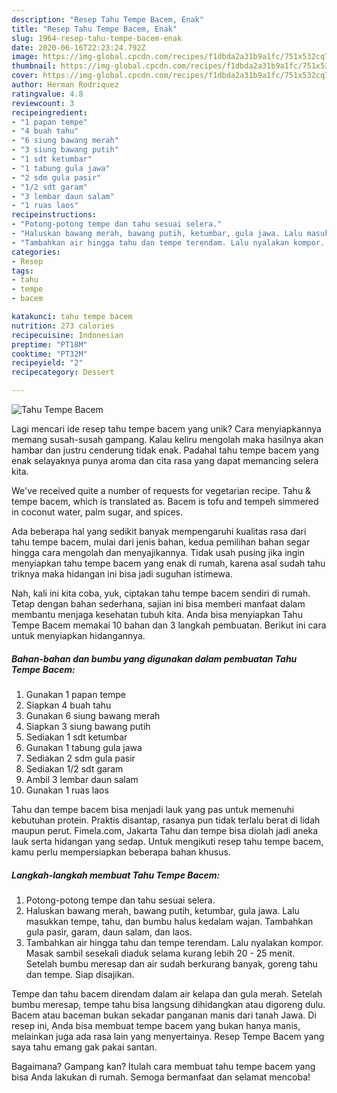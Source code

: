 ```yaml
---
description: "Resep Tahu Tempe Bacem, Enak"
title: "Resep Tahu Tempe Bacem, Enak"
slug: 1964-resep-tahu-tempe-bacem-enak
date: 2020-06-16T22:23:24.792Z
image: https://img-global.cpcdn.com/recipes/f1dbda2a31b9a1fc/751x532cq70/tahu-tempe-bacem-foto-resep-utama.jpg
thumbnail: https://img-global.cpcdn.com/recipes/f1dbda2a31b9a1fc/751x532cq70/tahu-tempe-bacem-foto-resep-utama.jpg
cover: https://img-global.cpcdn.com/recipes/f1dbda2a31b9a1fc/751x532cq70/tahu-tempe-bacem-foto-resep-utama.jpg
author: Herman Rodriquez
ratingvalue: 4.8
reviewcount: 3
recipeingredient:
- "1 papan tempe"
- "4 buah tahu"
- "6 siung bawang merah"
- "3 siung bawang putih"
- "1 sdt ketumbar"
- "1 tabung gula jawa"
- "2 sdm gula pasir"
- "1/2 sdt garam"
- "3 lembar daun salam"
- "1 ruas laos"
recipeinstructions:
- "Potong-potong tempe dan tahu sesuai selera."
- "Haluskan bawang merah, bawang putih, ketumbar, gula jawa. Lalu masukkan tempe, tahu, dan bumbu halus kedalam wajan. Tambahkan gula pasir, garam, daun salam, dan laos."
- "Tambahkan air hingga tahu dan tempe terendam. Lalu nyalakan kompor. Masak sambil sesekali diaduk selama kurang lebih 20 - 25 menit. Setelah bumbu meresap dan air sudah berkurang banyak, goreng tahu dan tempe. Siap disajikan."
categories:
- Resep
tags:
- tahu
- tempe
- bacem

katakunci: tahu tempe bacem 
nutrition: 273 calories
recipecuisine: Indonesian
preptime: "PT18M"
cooktime: "PT32M"
recipeyield: "2"
recipecategory: Dessert

---
```



![Tahu Tempe Bacem](https://img-global.cpcdn.com/recipes/f1dbda2a31b9a1fc/751x532cq70/tahu-tempe-bacem-foto-resep-utama.jpg)

Lagi mencari ide resep tahu tempe bacem yang unik? Cara menyiapkannya memang susah-susah gampang. Kalau keliru mengolah maka hasilnya akan hambar dan justru cenderung tidak enak. Padahal tahu tempe bacem yang enak selayaknya punya aroma dan cita rasa yang dapat memancing selera kita.

We&#39;ve received quite a number of requests for vegetarian recipe. Tahu &amp; tempe bacem, which is translated as. Bacem is tofu and tempeh simmered in coconut water, palm sugar, and spices.

Ada beberapa hal yang sedikit banyak mempengaruhi kualitas rasa dari tahu tempe bacem, mulai dari jenis bahan, kedua pemilihan bahan segar hingga cara mengolah dan menyajikannya. Tidak usah pusing jika ingin menyiapkan tahu tempe bacem yang enak di rumah, karena asal sudah tahu triknya maka hidangan ini bisa jadi suguhan istimewa.


Nah, kali ini kita coba, yuk, ciptakan tahu tempe bacem sendiri di rumah. Tetap dengan bahan sederhana, sajian ini bisa memberi manfaat dalam membantu menjaga kesehatan tubuh kita. Anda bisa menyiapkan Tahu Tempe Bacem memakai 10 bahan dan 3 langkah pembuatan. Berikut ini cara untuk menyiapkan hidangannya.

<!--inarticleads1-->

##### Bahan-bahan dan bumbu yang digunakan dalam pembuatan Tahu Tempe Bacem:

1. Gunakan 1 papan tempe
1. Siapkan 4 buah tahu
1. Gunakan 6 siung bawang merah
1. Siapkan 3 siung bawang putih
1. Sediakan 1 sdt ketumbar
1. Gunakan 1 tabung gula jawa
1. Sediakan 2 sdm gula pasir
1. Sediakan 1/2 sdt garam
1. Ambil 3 lembar daun salam
1. Gunakan 1 ruas laos


Tahu dan tempe bacem bisa menjadi lauk yang pas untuk memenuhi kebutuhan protein. Praktis disantap, rasanya pun tidak terlalu berat di lidah maupun perut. Fimela.com, Jakarta Tahu dan tempe bisa diolah jadi aneka lauk serta hidangan yang sedap. Untuk mengikuti resep tahu tempe bacem, kamu perlu mempersiapkan beberapa bahan khusus. 

<!--inarticleads2-->

##### Langkah-langkah membuat Tahu Tempe Bacem:

1. Potong-potong tempe dan tahu sesuai selera.
1. Haluskan bawang merah, bawang putih, ketumbar, gula jawa. Lalu masukkan tempe, tahu, dan bumbu halus kedalam wajan. Tambahkan gula pasir, garam, daun salam, dan laos.
1. Tambahkan air hingga tahu dan tempe terendam. Lalu nyalakan kompor. Masak sambil sesekali diaduk selama kurang lebih 20 - 25 menit. Setelah bumbu meresap dan air sudah berkurang banyak, goreng tahu dan tempe. Siap disajikan.


Tempe dan tahu bacem direndam dalam air kelapa dan gula merah. Setelah bumbu meresap, tempe tahu bisa langsung dihidangkan atau digoreng dulu. Bacem atau baceman bukan sekadar panganan manis dari tanah Jawa. Di resep ini, Anda bisa membuat tempe bacem yang bukan hanya manis, melainkan juga ada rasa lain yang menyertainya. Resep Tempe Bacem yang saya tahu emang gak pakai santan. 

Bagaimana? Gampang kan? Itulah cara membuat tahu tempe bacem yang bisa Anda lakukan di rumah. Semoga bermanfaat dan selamat mencoba!
